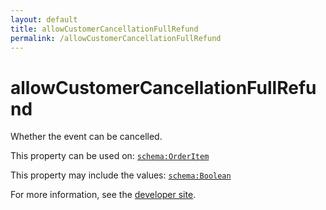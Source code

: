 ```yaml
---
layout: default
title: allowCustomerCancellationFullRefund
permalink: /allowCustomerCancellationFullRefund
---
```


# allowCustomerCancellationFullRefund
Whether the event can be cancelled.

This property can be used on: [`schema:OrderItem`](https://schema.org/OrderItem)

This property may include the values: [`schema:Boolean`](https://schema.org/Boolean)

For more information, see the [developer site](https://developer.openactive.io/data-model/types/).